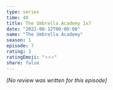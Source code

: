```yaml
---
type: series
time: 40
title: The Umbrella Academy 1x7
date: "2022-08-12T00:00:00"
name: "The Umbrella Academy"
season: 1
episode: 7
rating: 3
ratingEmoji: "⭐️⭐️⭐️"
share: false
---
```


*[No review was written for this episode]*